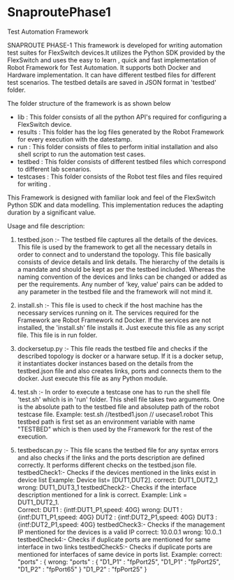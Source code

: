 # SnaproutePhase1
Test Automation Framework


SNAPROUTE PHASE-1
This framework is developed for writing automation test suites for FlexSwitch devices.It utilizes the Python SDK provided by the FlexSwitch and uses the easy to learn , quick and fast implementation of Robot Framework for Test Automation. It supports both Docker and Hardware implementation. It can have different testbed files for different test scenarios. 
The testbed details are saved in JSON format in 'testbed' folder.

The folder structure of the framework is as shown below

- lib       : This folder consists of all the python API's required for configuring a FlexSwitch device.
- results   : This folder has the log files generated by the Robot Framework for every execution with the datestamp.
- run       : This folder consists of files to perform initial installation and also shell script to run the automation test cases.
- testbed   : This folder consists of different testbed files which correspond to different lab scenarios.
- testcases : This folder consists of the Robot test files and files required for writing .


This Framework is designed with familiar look and feel of the FlexSwitch Python SDK and data modelling. This implementation 
reduces the adapting duration by a significant value.


Usage and file description:
1) testbed.json  :- The testbed file captures all the details of the devices. This file is used by the framework to get all the
                 necessary details in order to connect and to understand the topology. This file basically consists of 
                 device details and link details. The hierarchy of the details is a mandate and should be kept as per 
                 the testbed included. Whereas the naming convention of the devices and links can be changed or added as per
                 the requirements. Any number of 'key, value' pairs can be added to any parameter in the testbed file and the
                 framework will not mind it. 

2) install.sh   :- This file is used to check if the host machine has the necessary services running on it. The services
                required for the Framework are Robot Framework nd Docker. If the services are not installed, the 'install.sh'
                file installs it. Just execute this file as any script file. This file is in run folder.
					
3) dockersetup.py :- This file reads the testbed file and checks if the described topology is docker or a harware setup. If it 
                is a docker setup, it instantiates docker instances based on the details from the testbed.json file and also
                creates links, ports and connects them to the docker. Just execute this file as any Python module.
					
4) test.sh       :- In order to execute a testcase one has to run the shell file 'test.sh' which is in 'run' folder. This shell
                file takes two arguments. One is the absolute path to the testbed file and absolutep path of the robot testcase
                file.
		            Example: test.sh /<path to testbed file>/testbed1.json /<path to thetestcase file>/
		            usecase1.robot
		            This testbed path is first set as an environment variable with name "TESTBED" which is then used by the 
                Framework for the rest of the execution.

5) testbedscan.py :- This file scans the testbed file for any syntax errors and also checks if the links and the ports
                 description are defined correctly. It performs different checks on the testbed.json file.
                 testbedCheck1:- Checks if the devices mentioned in the links exist in device list
				         Example: Device list= [DUT1,DUT2]. correct: DUT1_DUT2_1 wrong: DUT1_DUT3_1
	               testbedCheck2:- Checks if the interface description mentioned for a link is correct.
				         Example: Link = DUT1_DUT2_1.  
				         Correct: DUT1 : {intf:DUT1_P1,speed: 40G}  wrong: DUT1 : {intf:DUT1_P1,speed: 40G}
				                  DUT2 : {intf:DUT2_P1,speed: 40G}         DUT3 : {intf:DUT2_P1,speed: 40G}
	               testbedCheck3:- Checks if the management IP mentioned for the devices is a valid IP
				         correct: 10.0.0.1   wrong: 10.0..1
		             testbedCheck4:- Checks if duplicate ports are mentioned for same interface in two links
		             testbedCheck5:- Checks if duplicate ports are mentioned for interfaces of same device in ports list.
				         Example: correct: "ports" : {                       wrong: "ports"   : {
				                                  "D1_P1" : "fpPort25",                        "D1_P1" : "fpPort25",
				                                  "D1_P2" : "fpPort65" }                       "D1_P2" : "fpPort25" }
